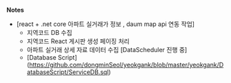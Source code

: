 **Notes**

- [react + .net core 아파트 실거래가 정보 , daum map api 연동 작업]
  - 지역코드 DB 수집
  - 지역코드 React 게시판 생성 페이징 처리
  - 아파트 실거래 상세 자료 데이터 수집 [DataScheduler 진행 중]
  - [Database Script] (https://github.com/dongminSeol/yeokgank/blob/master/yeokgank/DatabaseScript/ServiceDB.sql)

